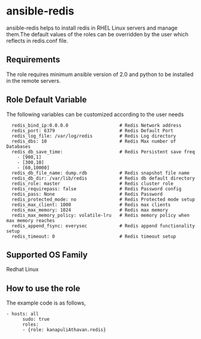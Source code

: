 # ansible-redis

ansible-redis helps to install redis in RHEL Linux servers and manage them.The default values of the roles can be overridden by the user which reflects in redis.conf file.

## Requirements

The role requires minimum ansible version of 2.0 and python to be installed in the remote servers.

## Role Default Variable

The following variables can be customized according to the user needs

```
  redis_bind_ip:0.0.0.0                   # Redis Network address
  redis_port: 6379                        # Redis Default Port
  redis_log_file: /var/log/redis          # Redis Log directory
  redis_dbs: 10                           # Redis Max number of Databases
  redis_db_save_time:                     # Redis Persistent save freq  
    - [900,1]
    - [300,10]
    - [60,10000]
  redis_db_file_name: dump.rdb            # Redis snapshot file name
  redis_db_dir: /var/lib/redis            # Redis db default directory
  redis_role: master                      # Redis cluster role
  redis_requirepass: false                # Redis Password config
  redis_pass: None                        # Redis Password
  redis_protected_mode: no                # Redis Protected mode setup
  redis_max_client: 1000                  # Redis max clients 
  redis_max_memory: 1024                  # Redis max memory
  redis_max_memory_policy: volatile-lru   # Redis memory policy when max memory reaches
  redis_append_fsync: everysec            # Redis append functionality setup
  redis_timeout: 0                        # Redis timeout setup
```


## Supported OS Family

Redhat Linux

## How to use the role

The example code is as follows,

```
- hosts: all
	  sudo: true
	  roles:
	  - {role: kanapuliAthavan.redis}
```
